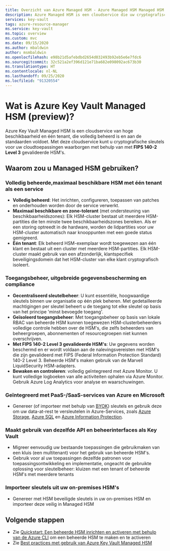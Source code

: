 ```yaml
---
title: Overzicht van Azure Managed HSM - Azure Managed HSM Managed HSM | Microsoft Docs
description: Azure Managed HSM is een cloudservice die uw cryptografische sleutels voor cloudtoepassingen waarborgt.
services: key-vault
tags: azure-resource-manager
ms.service: key-vault
ms.topic: overview
ms.custom: mvc
ms.date: 09/15/2020
ms.author: mbaldwin
author: msmbaldwin
ms.openlocfilehash: e98b21d5afebdbd2654d032493b92eb5e6e7fdc6
ms.sourcegitcommit: 32c521a2ef396d121e71ba682e098092ac673b30
ms.translationtype: HT
ms.contentlocale: nl-NL
ms.lasthandoff: 09/25/2020
ms.locfileid: "91320554"
---
```

# <a name="what-is-azure-key-vault-managed-hsm-preview"></a>Wat is Azure Key Vault Managed HSM (preview)?

Azure Key Vault Managed HSM is een cloudservice van hoge beschikbaarheid en één tenant, die volledig beheerd is en aan de standaarden voldoet. Met deze cloudservice kunt u cryptografische sleutels voor uw cloudtoepassingen waarborgen met behulp van met **FIPS 140-2 Level 3** gevalideerde HSM's.  

## <a name="why-use-managed-hsm"></a>Waarom zou u Managed HSM gebruiken?

### <a name="fully-managed-highly-available-single-tenant-hsm-as-a-service"></a>Volledig beheerde,maximaal beschikbare HSM met één tenant als een service

- **Volledig beheerd**: Het inrichten, configureren, toepassen van patches en onderhouden worden door de service verwerkt. 
- **Maximaal beschikbare en zone-tolerant** (met ondersteuning van beschikbaarheidszones): Elk HSM-cluster bestaat uit meerdere HSM-partities die ten minste twee beschikbaarheidszones bereiken. Als er een storing optreedt in de hardware, worden de lidpartities voor uw HSM-cluster automatisch naar knooppunten met een goede status gemigreerd.
- **Eén tenant**: Elk beheerd HSM-exemplaar wordt toegewezen aan één klant en bestaat uit een cluster met meerdere HSM-partities. Elk HSM-cluster maakt gebruik van een afzonderlijk, klantspecifiek beveiligingsdomein dat het HSM-cluster van elke klant cryptografisch isoleert.


### <a name="access-control-enhanced-data-protection--compliance"></a>Toegangsbeheer, uitgebreide gegevensbescherming en compliance

- **Gecentraliseerd sleutelbeheer**: U kunt essentiële, hoogwaardige sleutels binnen uw organisatie op één plek beheren. Met gedetailleerde machtigingen per sleutel beheert u de toegang tot elke sleutel op basis van het principe 'minst bevoegde toegang'.
- **Geïsoleerd toegangsbeheer**: Met toegangsbeheer op basis van lokale RBAC van beheerde HSM kunnen toegewezen HSM-clusterbeheerders volledige controle hebben over de HSM's, die zelfs beheerders van beheergroepen, abonnementen of resourcegroepen niet kunnen overschrijven.
- **Met FIPS 140-2 Level 3 gevalideerde HSM's**: Uw gegevens worden beschermd en er wordt voldaan aan de nalevingsvereisten met HSM's die zijn gevalideerd met FIPS (Federal Information Protection Standard) 140-2 Level 3. Beheerde HSM's maken gebruik van de Marvell LiquidSecurity HSM-adapters.
- **Bewaken en controleren**: volledig geïntegreerd met Azure Monitor. U kunt volledige logboeken van alle activiteiten ophalen via Azure Monitor. Gebruik Azure Log Analytics voor analyse en waarschuwingen.

### <a name="integrated-with-azure-and-microsoft-paassaas-services"></a>Geïntegreerd met PaaS-/SaaS-services van Azure en Microsoft 

- Genereer (of importeer met behulp van [BYOK](hsm-protected-keys-byok.md)) sleutels en gebruik deze om uw data-at-rest te versleutelen in Azure-Services, zoals [Azure Storage](../../storage/common/encryption-customer-managed-keys.md), [Azure SQL](../../azure-sql/database/transparent-data-encryption-byok-overview.md) en [Azure Information Protection](/azure/information-protection/byok-price-restrictions).

### <a name="uses-same-api-and-management-interfaces-as-key-vault"></a>Maakt gebruik van dezelfde API en beheerinterfaces als Key Vault

- Migreer eenvoudig uw bestaande toepassingen die gebruikmaken van een kluis (een multitenant) voor het gebruik van beheerde HSM's.
- Gebruik voor al uw toepassingen dezelfde patronen voor toepassingsontwikkeling en implementatie, ongeacht de gebruikte oplossing voor sleutelbeheer: kluizen met een tenant of beheerde HSM's met meerdere tenants

### <a name="import-keys-from-your-on-premise-hsms"></a>Importeer sleutels uit uw on-premises HSM's

- Genereer met HSM beveiligde sleutels in uw on-premises HSM en importeer deze veilig in Managed HSM

## <a name="next-steps"></a>Volgende stappen
- Zie [Quickstart: Een beheerde HSM inrichten en activeren met behulp van de Azure CLI](quick-create-cli.md) om een beheerde HSM te maken en te activeren
- Zie [Best practices met gebruik van Azure Key Vault Managed HSM](best-practices.md)